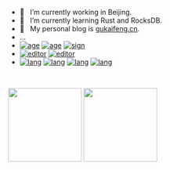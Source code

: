 <!-- ### Hi there 👋 -->

<!--
**gukaifeng/gukaifeng** is a ✨ _special_ ✨ repository because its `README.md` (this file) appears on your GitHub profile.

Here are some ideas to get you started:

- 🔭 I’m currently working on ...
- 🌱 I’m currently learning ...
- 👯 I’m looking to collaborate on ...
- 🤔 I’m looking for help with ...
- 💬 Ask me about ...
- 📫 How to reach me: ...
- 😄 Pronouns: ...
- ⚡ Fun fact: ...
-->

- 🔭 &nbsp;&nbsp;I’m currently working in Beijing.  
- 🌱 &nbsp;&nbsp;I’m currently learning Rust and RocksDB.  
- 🤔 &nbsp;&nbsp;My personal blog is [gukaifeng.cn](https://gukaifeng.cn/). 
- ... 
- <a href="#"><img src="https://img.shields.io/badge/gender-%E2%99%82-yellow" alt="age"></a> <a href="#"><img src="https://img.shields.io/badge/age-25-green" alt="age"></a> <a href="#"><img src="https://img.shields.io/badge/sign-%E2%99%8F-blueviolet" alt="sign"></a>
- <a href="https://code.visualstudio.com/"><img src="https://img.shields.io/badge/editor-vscode-blue" alt="editor"></a> <a href="https://typora.io/"><img src="https://img.shields.io/badge/editor-typora-white" alt="editor"></a>
- <a href="#"><img src="https://img.shields.io/badge/lang-cpp-%23F7437B" alt="lang"></a> <a href="https://go.dev/"><img src="https://img.shields.io/badge/lang-go-%2300AFD5" alt="lang"></a> <a href="https://www.rust-lang.org/"><img src="https://img.shields.io/badge/lang-rust-%23E1A387" alt="lang"></a> <a href="https://www.python.org/"><img src="https://img.shields.io/badge/lang-python-%233572A5" alt="lang"></a>

<!-- <a href="https://www.jetbrains.com/"><img src="https://img.shields.io/badge/ide-jetbrains-orange" alt="ide"></a>  -->

<br />

[<img src="https://github-readme-stats.vercel.app/api/top-langs/?username=gukaifeng&layout=compact&theme=default&exclude_repo=gukaifeng.github.io" height="150px">](#) [<img src="https://github-readme-stats.vercel.app/api?username=gukaifeng&include_all_commits=true&show_icons=true&theme=default" height="150px">](#)


<!-- Popular repositories  
![](https://github-readme-stats.vercel.app/api/pin/?username=gukaifeng&theme=onedark&repo=MIT6.824_Lab_Impl)![](https://github-readme-stats.vercel.app/api/pin/?username=gukaifeng&theme=onedark&repo=hexo) -->

